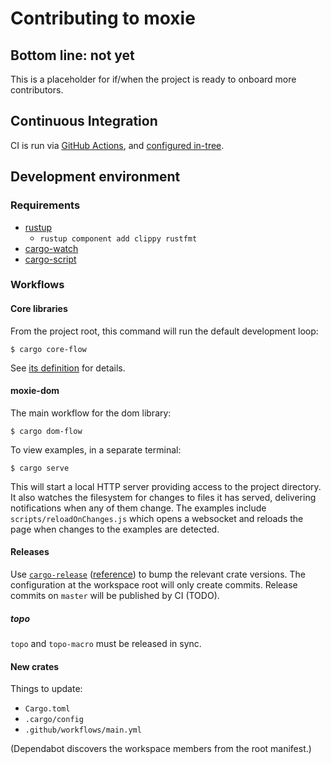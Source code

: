 # Contributing to moxie

## Bottom line: not yet

This is a placeholder for if/when the project is ready to onboard more contributors.

## Continuous Integration

CI is run via [GitHub Actions](https://github.com/anp/moxie/actions), and 
[configured in-tree](.github/workflows/main.yml). 

## Development environment

### Requirements

* [rustup](https://rustup.rs)
  * `rustup component add clippy rustfmt`
* [cargo-watch](https://crates.io/crates/cargo-watch)
* [cargo-script](https://crates.io/crates/cargo-script)

### Workflows

#### Core libraries

From the project root, this command will run the default development loop:

```shell
$ cargo core-flow
```

See [its definition](./.cargo/config) for details.

#### moxie-dom

The main workflow for the dom library:

```shell
$ cargo dom-flow
```

To view examples, in a separate terminal:

```shell
$ cargo serve
```

This will start a local HTTP server providing access to the project directory. It also watches the
filesystem for changes to files it has served, delivering notifications when any of them
change. The examples include `scripts/reloadOnChanges.js` which opens a websocket and reloads the
page when changes to the examples are detected.

#### Releases

Use [`cargo-release`](https://github.com/sunng87/cargo-release) 
([reference](https://github.com/sunng87/cargo-release/blob/master/docs/reference.md#bump-level))
to bump the relevant crate versions. The configuration at the workspace root will only create
commits. Release commits on `master` will be published by CI (TODO).

##### topo

`topo` and `topo-macro` must be released in sync.

#### New crates

Things to update:

* `Cargo.toml`
* `.cargo/config`
* `.github/workflows/main.yml`

(Dependabot discovers the workspace members from the root manifest.)
